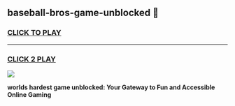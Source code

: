
## baseball-bros-game-unblocked 👋
<h3>
<a href="https://premium.freeplayer.one?title=baseball-bros-game-unblocked&ref=14F">CLICK TO PLAY</a></h3>
<hr>

<h3>
<a href="https://premium.freeplayer.one?title=baseball-bros-game-unblocked&ref=14F">CLICK 2 PLAY</a>
  
</h3>

<a href="https://premium.freeplayer.one?title=baseball-bros-game-unblocked&ref=12F/"><img src="https://clearcache.store/games.png"></a>


**worlds hardest game unblocked: Your Gateway to Fun and Accessible Online Gaming**

